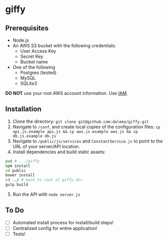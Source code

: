 giffy
=========

Prerequisites
-------------
* Node.js
* An AWS S3 bucket with the following credentials:
    * User Access Key
    * Secret Key
    * Bucket name
* One of the following
    * Postgres (tested)
    * MySQL
    * SQLite3

**DO NOT** use your root AWS account information. Use [IAM](http://aws.amazon.com/iam/).

Installation
------------
1. Clone the directory: `git clone git@github.com:daleee/giffy.git`
2. Navigate to `/conf`, and create local copies of the configuration files: `cp api.js.example api.js && cp aws.js.example aws.js && cp db.js.example db.js`
3. Navigate to `/public/js/services` and `ConstantService.js` to point to the URL of your server/API location.
4. Install dependencies and build static assets:
```sh
pwd # .../giffy
npm install
cd public
bower install
cd ../ # back to root of giffy dir
gulp build
```
5. Run the API with `node server.js`

To Do
-----
- [ ] Automated install process for install/build steps!
- [ ] Centralized config for entire application!
- [ ] Tests!
